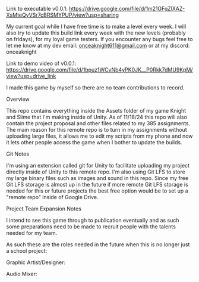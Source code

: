 Link to executable v0.0.1: https://drive.google.com/file/d/1m21GFqZlXAZ-XsMteQyVSr7cBRSMYPUP/view?usp=sharing

My current goal while I have free time is to make a level every week. I will also try to update this build link every week with the new levels (probably on fridays), for my loyal game testers. If you encounter any bugs feel free to let me know at my dev email: onceaknight611@gmail.com or at my discord: onceaknight

Link to demo video of v0.0.1: https://drive.google.com/file/d/1bpuz1WCvNb4yPK0JK__P0Rkk7dMU9KpM/view?usp=drive_link

I made this game by myself so there are no team contributions to record.

Overview

This repo contains everything inside the Assets folder of my game Knight and Slime that I'm making inside of Unity. 
As of 11/18/24 this repo will also contain the project proposal and other files related to my 385 assignments.
The main reason for this remote repo is to turn in my assignments without uploading large files, it allows me to edit my scripts from my phone and now it lets other people access the game when I bother to update the builds.

Git Notes

I'm using an extension called git for Unity to facilitate uploading my project directly inside of Unity to this remote repo.
I'm also using Git LFS to store my large binary files such as images and sound in this repo. 
Since my free Git LFS storage is almost up in the future if more remote Git LFS storage is needed for this or future projects the best free option would be to set up a "remote repo" inside of Google Drive.

Project Team Expansion Notes

I intend to see this game through to publication eventually and as such some preparations need to be made to recruit people with the talents needed for my team.

As such these are the roles needed in the future when this is no longer just a school project:

Graphic Artist/Designer: 

Audio Mixer:

